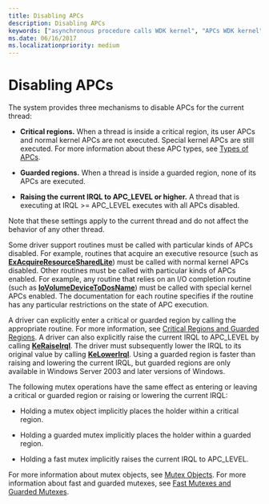 ```yaml
---
title: Disabling APCs
description: Disabling APCs
keywords: ["asynchronous procedure calls WDK kernel", "APCs WDK kernel", "disabling APCs", "critical regions WDK kernel", "guarded regions WDK kernel", "raising current IRQLs"]
ms.date: 06/16/2017
ms.localizationpriority: medium
---
```


# Disabling APCs


The system provides three mechanisms to disable APCs for the current thread:

-   **Critical regions.** When a thread is inside a critical region, its user APCs and normal kernel APCs are not executed. Special kernel APCs are still executed. For more information about these APC types, see [Types of APCs](types-of-apcs.md).

-   **Guarded regions.** When a thread is inside a guarded region, none of its APCs are executed.

-   **Raising the current IRQL to APC\_LEVEL or higher.** A thread that is executing at IRQL &gt;= APC\_LEVEL executes with all APCs disabled.

Note that these settings apply to the current thread and do not affect the behavior of any other thread.

Some driver support routines must be called with particular kinds of APCs disabled. For example, routines that acquire an executive resource (such as [**ExAcquireResourceSharedLite**](/previous-versions/ff544363(v=vs.85))) must be called with normal kernel APCs disabled. Other routines must be called with particular kinds of APCs enabled. For example, any routine that relies on an I/O completion routine (such as [**IoVolumeDeviceToDosName**](/windows-hardware/drivers/ddi/ntddk/nf-ntddk-iovolumedevicetodosname)) must be called with special kernel APCs enabled. The documentation for each routine specifies if the routine has any particular restrictions on the state of APC execution.

A driver can explicitly enter a critical or guarded region by calling the appropriate routine. For more information, see [Critical Regions and Guarded Regions](critical-regions-and-guarded-regions.md). A driver can also explicitly raise the current IRQL to APC\_LEVEL by calling [**KeRaiseIrql**](/windows-hardware/drivers/ddi/wdm/nf-wdm-keraiseirql). The driver must subsequently lower the IRQL to its original value by calling [**KeLowerIrql**](/windows-hardware/drivers/ddi/wdm/nf-wdm-kelowerirql). Using a guarded region is faster than raising and lowering the current IRQL, but guarded regions are only available in Windows Server 2003 and later versions of Windows.

The following mutex operations have the same effect as entering or leaving a critical or guarded region or raising or lowering the current IRQL:

-   Holding a mutex object implicitly places the holder within a critical region.

-   Holding a guarded mutex implicitly places the holder within a guarded region.

-   Holding a fast mutex implicitly raises the current IRQL to APC\_LEVEL.

For more information about mutex objects, see [Mutex Objects](introduction-to-mutex-objects.md). For more information about fast and guarded mutexes, see [Fast Mutexes and Guarded Mutexes](fast-mutexes-and-guarded-mutexes.md).

 

